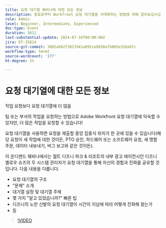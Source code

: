 ```yaml
---
title: 요청 대기열 웨비나에 대한 모든 정보
description: 동료로부터 Workfront 요청 대기열을 극대화하는 방법에 대해 알아보십시오. Disney's Yellow Shoes의 다양한 용도와 모범 사례를 온디맨드 웨비나에서 살펴보십시오.
role: Admin
level: Beginner, Intermediate, Experienced
doc-type: Event
duration: 3611
last-substantial-update: 2024-07-16T00:00:00Z
jira: KT-15814
source-git-commit: 3685a942f3027d41a891ce8830afb085e328a97c
workflow-type: tm+mt
source-wordcount: '177'
ht-degree: 1%

---
```



# 요청 대기열에 대한 모든 정보

작업 요청보다 요청 대기열에 더 많음

팀 또는 부서의 작업을 요청하는 방법으로 Adobe Workfront 요청 대기열에 익숙할 수 있지만, 더 많은 작업을 요청할 수 있습니다!

요청 대기열을 사용하면 요청을 제출할 중앙 집중식 위치가 한 곳에 있을 수 있습니다(해당 요청이 새 작업에 대한 것이든, PTO 승인, 하드웨어 또는 소프트웨어 요청, 새 명함 주문, 데이터 내보내기, 버그 보고와 같은 것이든).

이 온디맨드 웨비나에서는 월트 디즈니 파크 &amp; 리조트의 내부 광고 에이전시인 디즈니 옐로우 슈즈의 두 시스템 관리자가 요청 대기열을 통해 자신의 경험과 진화를 공유할 것입니다. 다음 내용을 다룹니다.

* 요청 대기열의 구조
* &quot;문제&quot; 소개
* 대기열 설정 및 대기열 주제
* 몇 가지 &quot;알고 있었습니까?&quot; 빠른 팁
* 디즈니의 노란 신발의 요청 대기열이 시간이 지남에 따라 어떻게 진화해 왔는가
* 등

>[!VIDEO](https://video.tv.adobe.com/v/3431008/?learn=on)
